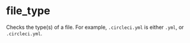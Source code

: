 # file_type

Checks the type(s) of a file. For example, `.circleci.yml` is either `.yml`, or `.circleci.yml`.
